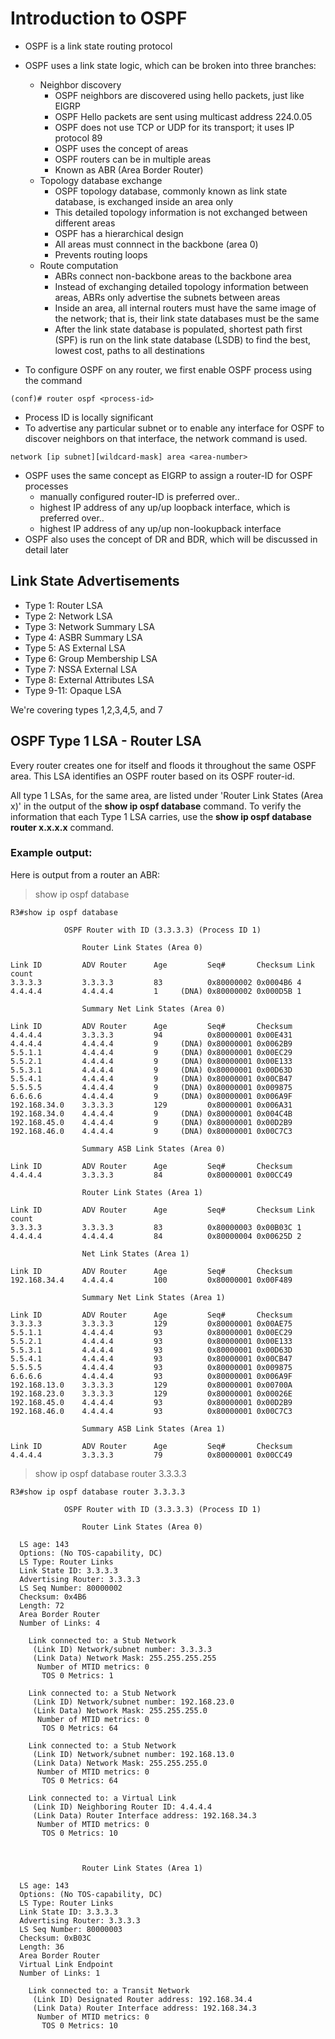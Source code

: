# Introduction to OSPF 

* OSPF is a link state routing protocol 
* OSPF uses a link state logic, which can be broken into three branches: 
    + Neighbor discovery 
        * OSPF neighbors are discovered using hello packets, just like EIGRP 
        * OSPF Hello packets are sent using multicast address 224.0.05 
        * OSPF does not use TCP or UDP for its transport; it uses IP protocol 89 
        * OSPF uses the concept of areas 
        * OSPF routers can be in multiple areas 
        *  Known as ABR (Area Border Router) 
    + Topology database exchange 
        * OSPF topology database, commonly known as link state database, is exchanged inside an area only 
        * This detailed topology information is not exchanged between different areas 
        * OSPF has a hierarchical design 
        * All areas must connnect in the backbone (area 0) 
        * Prevents routing loops 
    + Route computation 
        * ABRs connect non-backbone areas to the backbone area 
        * Instead of exchanging detailed topology information between areas, ABRs only advertise the subnets between areas 
        * Inside an area, all internal routers must have the same image of the network; that is, their link state databases must be the same 
        * After the link state database is populated, shortest path first (SPF) is run on the link state database (LSDB) to find the best, lowest cost, paths to all destinations 

* To configure OSPF on any router, we first enable OSPF process using the command  

```  
(conf)# router ospf <process-id> 
```

* Process ID is locally significant 
* To advertise any particular subnet or to enable any interface for OSPF to discover neighbors on that interface, the network command is used. 

```
network [ip subnet][wildcard-mask] area <area-number> 
```

* OSPF uses the same concept as EIGRP to assign a router-ID for OSPF processes 
    * manually configured router-ID is preferred over.. 
    * highest IP address of any up/up loopback interface, which is preferred over.. 
    * highest IP address of any up/up non-lookupback interface 
*  OSPF also uses the concept of DR and BDR, which will be discussed in detail later 

## Link State Advertisements

* Type 1: Router LSA
* Type 2: Network LSA
* Type 3: Network Summary LSA
* Type 4: ASBR Summary LSA
* Type 5: AS External LSA
* Type 6: Group Membership LSA
* Type 7: NSSA External LSA
* Type 8: External Attributes LSA
* Type 9-11: Opaque LSA

We're covering types 1,2,3,4,5, and 7

## OSPF Type 1 LSA - Router LSA

Every router creates one for itself and floods it throughout the same OSPF area. This LSA identifies an OSPF router based on its OSPF router-id.

All type 1 LSAs, for the same area, are listed under 'Router Link States (Area x)' in the output of the __show ip ospf database__ command. To verify the information that each Type 1 LSA carries, use the __show ip ospf database router x.x.x.x__ command.

### Example output:

Here is output from a router an ABR:

> show ip ospf database

```
R3#show ip ospf database

            OSPF Router with ID (3.3.3.3) (Process ID 1)

                Router Link States (Area 0)

Link ID         ADV Router      Age         Seq#       Checksum Link count
3.3.3.3         3.3.3.3         83          0x80000002 0x0004B6 4
4.4.4.4         4.4.4.4         1     (DNA) 0x80000002 0x000D5B 1

                Summary Net Link States (Area 0)

Link ID         ADV Router      Age         Seq#       Checksum
4.4.4.4         3.3.3.3         94          0x80000001 0x00E431
4.4.4.4         4.4.4.4         9     (DNA) 0x80000001 0x0062B9
5.5.1.1         4.4.4.4         9     (DNA) 0x80000001 0x00EC29
5.5.2.1         4.4.4.4         9     (DNA) 0x80000001 0x00E133
5.5.3.1         4.4.4.4         9     (DNA) 0x80000001 0x00D63D
5.5.4.1         4.4.4.4         9     (DNA) 0x80000001 0x00CB47
5.5.5.5         4.4.4.4         9     (DNA) 0x80000001 0x009875
6.6.6.6         4.4.4.4         9     (DNA) 0x80000001 0x006A9F
192.168.34.0    3.3.3.3         129         0x80000001 0x006A31
192.168.34.0    4.4.4.4         9     (DNA) 0x80000001 0x004C4B
192.168.45.0    4.4.4.4         9     (DNA) 0x80000001 0x00D2B9
192.168.46.0    4.4.4.4         9     (DNA) 0x80000001 0x00C7C3

                Summary ASB Link States (Area 0)

Link ID         ADV Router      Age         Seq#       Checksum
4.4.4.4         3.3.3.3         84          0x80000001 0x00CC49

                Router Link States (Area 1)

Link ID         ADV Router      Age         Seq#       Checksum Link count
3.3.3.3         3.3.3.3         83          0x80000003 0x00B03C 1
4.4.4.4         4.4.4.4         84          0x80000004 0x00625D 2

                Net Link States (Area 1)

Link ID         ADV Router      Age         Seq#       Checksum
192.168.34.4    4.4.4.4         100         0x80000001 0x00F489

                Summary Net Link States (Area 1)

Link ID         ADV Router      Age         Seq#       Checksum
3.3.3.3         3.3.3.3         129         0x80000001 0x00AE75
5.5.1.1         4.4.4.4         93          0x80000001 0x00EC29
5.5.2.1         4.4.4.4         93          0x80000001 0x00E133
5.5.3.1         4.4.4.4         93          0x80000001 0x00D63D
5.5.4.1         4.4.4.4         93          0x80000001 0x00CB47
5.5.5.5         4.4.4.4         93          0x80000001 0x009875
6.6.6.6         4.4.4.4         93          0x80000001 0x006A9F
192.168.13.0    3.3.3.3         129         0x80000001 0x00700A
192.168.23.0    3.3.3.3         129         0x80000001 0x00026E
192.168.45.0    4.4.4.4         93          0x80000001 0x00D2B9
192.168.46.0    4.4.4.4         93          0x80000001 0x00C7C3

                Summary ASB Link States (Area 1)

Link ID         ADV Router      Age         Seq#       Checksum
4.4.4.4         3.3.3.3         79          0x80000001 0x00CC49
```

> show ip ospf database router 3.3.3.3

```
R3#show ip ospf database router 3.3.3.3

            OSPF Router with ID (3.3.3.3) (Process ID 1)

                Router Link States (Area 0)

  LS age: 143
  Options: (No TOS-capability, DC)
  LS Type: Router Links
  Link State ID: 3.3.3.3
  Advertising Router: 3.3.3.3
  LS Seq Number: 80000002
  Checksum: 0x4B6
  Length: 72
  Area Border Router
  Number of Links: 4

    Link connected to: a Stub Network
     (Link ID) Network/subnet number: 3.3.3.3
     (Link Data) Network Mask: 255.255.255.255
      Number of MTID metrics: 0
       TOS 0 Metrics: 1

    Link connected to: a Stub Network
     (Link ID) Network/subnet number: 192.168.23.0
     (Link Data) Network Mask: 255.255.255.0
      Number of MTID metrics: 0
       TOS 0 Metrics: 64

    Link connected to: a Stub Network
     (Link ID) Network/subnet number: 192.168.13.0
     (Link Data) Network Mask: 255.255.255.0
      Number of MTID metrics: 0
       TOS 0 Metrics: 64

    Link connected to: a Virtual Link
     (Link ID) Neighboring Router ID: 4.4.4.4
     (Link Data) Router Interface address: 192.168.34.3
      Number of MTID metrics: 0
       TOS 0 Metrics: 10



                Router Link States (Area 1)

  LS age: 143
  Options: (No TOS-capability, DC)
  LS Type: Router Links
  Link State ID: 3.3.3.3
  Advertising Router: 3.3.3.3
  LS Seq Number: 80000003
  Checksum: 0xB03C
  Length: 36
  Area Border Router
  Virtual Link Endpoint
  Number of Links: 1

    Link connected to: a Transit Network
     (Link ID) Designated Router address: 192.168.34.4
     (Link Data) Router Interface address: 192.168.34.3
      Number of MTID metrics: 0
       TOS 0 Metrics: 10
```